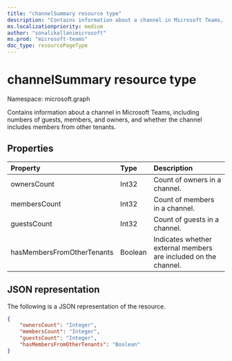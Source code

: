 ```yaml
---
title: "channelSummary resource type"
description: "Contains information about a channel in Microsoft Teams, including numbers of guests, members, and owners, and whether the channel includes members from other tenants."
ms.localizationpriority: medium
author: "sonalikallanimicrosoft"
ms.prod: "microsoft-teams"
doc_type: resourcePageType
---
```


# channelSummary resource type

Namespace: microsoft.graph

Contains information about a channel in Microsoft Teams, including numbers of guests, members, and owners, and whether the channel includes members from other tenants.

## Properties
| Property	   | Type	|Description|
|:---------------|:--------|:----------|
|ownersCount|Int32|Count of owners in a channel.|
|membersCount|Int32|Count of members in a channel.|
|guestsCount|Int32|Count of guests in a channel.|
|hasMembersFromOtherTenants|Boolean|Indicates whether external members are included on the channel.|


## JSON representation

The following is a JSON representation of the resource.

<!-- {
  "blockType": "resource",
  "@odata.type": "microsoft.graph.channelSummary"
}-->

```json
{
    "ownersCount": "Integer",
    "membersCount": "Integer",
    "guestsCount": "Integer",
    "hasMembersFromOtherTenants": "Boolean"
}
```
